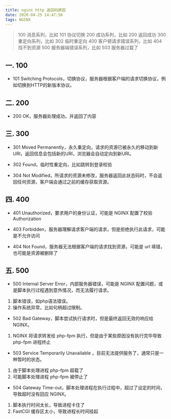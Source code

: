 ```yaml
---
title: nginx http 返回码原因
date: 2020-04-25 14:47:58
tags: NGINX
---
```


> 100 消息系列，比如 101 协议切换 
> 200 成功系列，比如 200 返回成功
> 300 重定向系列，比如 302 临时重定向
> 400 客户顿请求错误系列，比如 404 找不到资源
> 500 服务器端错误系列，比如 503 服务器过载了

<!-- more -->

## 一. 100

- 101 Switching Protocols，切换协议，服务器根据客户端的请求切换协议，例如切换到HTTP的新版本协议。

## 二. 200

- 200 OK，服务器处理成功，并返回了内容

## 三. 300
- 301 Moved Permanently，永久重定向，请求的资源已被永久的移动到新URI，返回信息会包括新的URI，浏览器会自动定向到新URI。

- 302 Found，临时性重定向，比如跳转到登录校验

- 304 Not Modified，所请求的资源未修改，服务器返回此状态码时，不会返回任何资源，客户端会通过之前的缓存获取资源。


## 四. 400
- 401 Unauthorized，要求用户的身份认证，可能是 NGINX 配置了校验 Authorization

- 403 Forbidden，服务器理解请求客户端的请求，但是拒绝执行此请求，可能是不允许访问

- 404 Not Found，服务器无法根据客户端的请求找到资源，可能是 url 填错，也可能是资源被删除了


## 五. 500
- 500 Internal Server Error，内部服务器错误，可能是 NGINX 配置问题，或是脚本执行过程遇到意外情况，而无法履行请求。
1. 脚本错误，如php语法错误。
2. 操作系统异常，比如句柄超过限制。

- 502 Bad Gateway，脚本尝试执行请求时，但是最终返回无效的响应给 NGINX。
1. NGINX 将请求转发给 php-fpm 执行，但是由于某些原因没有执行完毕导致 php-fpm 进程终止

- 503 Service Temporarily Unavailable ，目前无法提供服务了，通常只是一种暂时的状态。
1. 由于脚本处理进程 php-fpm 超载了
2. 可能脚本处理进程 php-fpm 被停止了

- 504 Gateway Time-out，脚本处理进程在执行过程中，超过了设定的时间，导致超时没有回应 NGINX。
1. 脚本执行时间太长，导致进程卡住了
2. FastCGI 缓存区太小，导致进程长时间挂起
